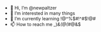 - 👋 Hi, I’m @newpaltzer
- 👀 I’m interested in many things
- 🌱 I’m currently learning !@^%$#!^#$!@#
- 📫 How to reach me _)*&(@(*#@&$

<!---
newpaltzer/newpaltzer is a ✨ special ✨ repository because its `README.md` (this file) appears on your GitHub profile.
You can click the Preview link to take a look at your changes.
--->
